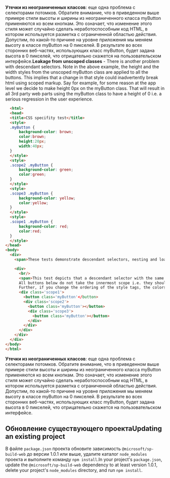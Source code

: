 <span data-ttu-id="26884-p130">**Утечки из неограниченных классов**: еще одна проблема с селекторами потомков. Обратите внимание, что в приведенном выше примере стили высоты и ширины из неограниченного класса myButton применяются ко всем кнопкам. Это означает, что изменение этого стиля может случайно сделать неработоспособным код HTML, в котором используется разметка с ограниченной областью действия. Допустим, по какой-то причине на уровне приложения мы меняем высоту в классе myButton на 0 пикселей. В результате во всех сторонних веб-частях, использующих класс myButton, будет задана высота в 0 пикселей, что отрицательно скажется на пользовательском интерфейсе.</span><span class="sxs-lookup"><span data-stu-id="26884-p130">**Leakage from unscoped classes** - There is another problem with descendant selectors. Note in the above example, the height and the width styles from the unscoped myButton class are applied to all the buttons. This implies that a change in that style could inadvertently break html using scoped markup. Say for example, for some reason at the app level we decide to make height 0px on the myButton class. That will result in all 3rd party web parts using the myButton class to have a height of 0 i.e. a serious regression in the user experience.</span></span>

```HTML
  <html>
  <head>
  <title>CSS specifity test</title>
  <style>
  .myButton {
      background-color: brown;
      color:brown;
      height:20px;
      width:40px;
  }
  </style>
  <style>
  .scope2 .myButton {
      background-color: green;
      color:green;
  }
  </style>
  <style>
  .scope3 .myButton {
      background-color: yellow;
      color:yellow;
  }
  </style>
  <style>
  .scope1 .myButton {
      background-color: red;
      color:red;
  }
  </style>
</head>
<body>
  <div>
    <span>These tests demonstrate descendant selectors, nesting and load order problems.</span>

    <div>
      <br/>
      <span>This test depicts that a descendant selector with the same specificity do not allow nesting.
      All buttons below do not take the innermost scope i.e. they should be different colors, but they are red.
      Further, if you change the ordering of the style tags, the colors will change. i.e. the UI is load order dependant.</span> 
      <div class='scope1'>
        <button class='myButton'</button>
        <div class='scope2'>
          <button class='myButton'></button>
          <div class='scope3'>
            <button class='myButton'></button>
          </div>
        </div>
      </div>
    </div>
  </div>
</body>
</html>
```

**Утечки из неограниченных классов**: еще одна проблема с селекторами потомков. Обратите внимание, что в приведенном выше примере стили высоты и ширины из неограниченного класса myButton применяются ко всем кнопкам. Это означает, что изменение этого стиля может случайно сделать неработоспособным код HTML, в котором используется разметка с ограниченной областью действия. Допустим, по какой-то причине на уровне приложения мы меняем высоту в классе myButton на 0 пикселей. В результате во всех сторонних веб-частях, использующих класс myButton, будет задана высота в 0 пикселей, что отрицательно скажется на пользовательском интерфейсе.

## <a name="updating-an-existing-project"></a><span data-ttu-id="26884-232">Обновление существующего проекта</span><span class="sxs-lookup"><span data-stu-id="26884-232">Updating an existing project</span></span>

<span data-ttu-id="26884-233">В файле `package.json` проекта обновите зависимость `@microsoft/sp-build-web` до версии 1.0.1 или выше, удалите каталог `node_modules` проекта и выполните команду `npm install`.</span><span class="sxs-lookup"><span data-stu-id="26884-233">In your project's `package.json`, update the `@microsoft/sp-build-web` dependency to at least version 1.0.1, delete your project's `node_modules` directory, and run `npm install`.</span></span>


